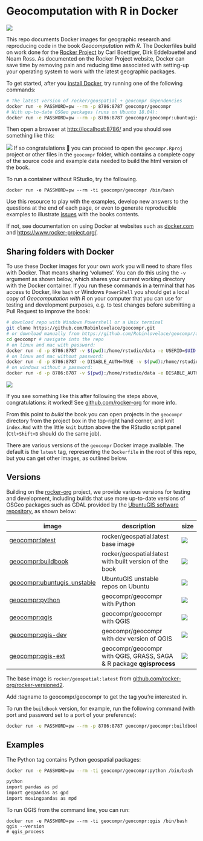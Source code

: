 
<!-- README.md is generated from README.Rmd. Please edit that file -->

# Geocomputation with R in Docker

<!-- badges: start -->

[![](https://img.shields.io/docker/pulls/geocompr/geocompr.svg)](https://hub.docker.com/r/geocompr/geocompr:)
<!-- badges: end -->

This repo documents Docker images for geographic research and
reproducing code in the book *Geocomputation with R*. The Dockerfiles
build on work done for the [Rocker
Project](https://www.rocker-project.org/) by Carl Boettiger, Dirk
Eddelbuettel and Noam Ross. As documented on the Rocker Project website,
Docker can save time by removing pain and reducing time associated with
setting-up your operating system to work with the latest geographic
packages.

To get started, after you [install
Docker](https://docs.docker.com/get-docker/), try running one of the
following commands:

``` bash
# The latest version of rocker/geospatial + geocompr dependencies
docker run -e PASSWORD=pw --rm -p 8786:8787 geocompr/geocompr
# With up-to-date OSGeo packages (runs on Ubuntu 18.04):
docker run -e PASSWORD=pw --rm -p 8786:8787 geocompr/geocompr:ubuntugis-unstable
```

Then open a browser at <http://localhost:8786/> and you should see
something like this:

![](https://user-images.githubusercontent.com/1825120/79639334-33eb9f00-8183-11ea-8358-588fe17afe25.png)
If so congratulations 🎉 you can proceed to open the `geocompr.Rproj`
project or other files in the `geocompr` folder, which contains a
complete copy of the source code and example data needed to build the
html version of the book.

To run a container without RStudio, try the following.

    docker run -e PASSWORD=pw --rm -ti geocompr/geocompr /bin/bash

Use this resource to play with the examples, develop new answers to the
questions at the end of each page, or even to generate reproducible
examples to illustrate
[issues](https://github.com/Robinlovelace/geocompr/issues) with the
books contents.

If not, see documentation on using Docker at websites such as
[docker.com](https://docs.docker.com/get-started/) and
<https://www.rocker-project.org/>.

## Sharing folders with Docker

To use these Docker images for your own work you will need to share
files with Docker. That means sharing ‘volumes’. You can do this using
the `-v` argument as shown below, which shares your current working
directory with the Docker container. If you run these commands in a
terminal that has access to Docker, like `bash` or Windows `PowerShell`
you should get a local copy of *Geocomputation with R* on your computer
that you can use for testing and development purposes, e.g. to test
changes before submitting a Pull Request to improve the book:

``` bash
# download repo with Windows Powershell or a Unix terminal
git clone https://github.com/Robinlovelace/geocompr.git 
# or download manually from https://github.com/Robinlovelace/geocompr/archive/master.zip
cd geocompr # navigate into the repo
# on linux and mac with password:
docker run -d -p 8786:8787 -v $(pwd):/home/rstudio/data -e USERID=$UID -e PASSWORD=pw geocompr/geocompr
# on linux and mac without password:
docker run -d -p 8786:8787 -e DISABLE_AUTH=TRUE -v $(pwd):/home/rstudio/geocompr  geocompr/geocompr
# on windows without a password:
docker run -d -p 8786:8787 -v ${pwd}:/home/rstudio/data -e DISABLE_AUTH=TRUE robinlovelace/geocompr
```

![](https://user-images.githubusercontent.com/1825120/39538109-9b50e7ac-4e33-11e8-93b3-e00e95a79294.png)

If you see something like this after following the steps above,
congratulations: it worked! See
[github.com/rocker-org](https://github.com/rocker-org/rocker/wiki/Using-the-RStudio-image#running-rstudio-server)
for more info.

From this point to *build* the book you can open projects in the
`geocompr` directory from the project box in the top-right hand corner,
and knit `index.Rmd` with the little `knit` button above the the RStudio
script panel (`Ctl+Shift+B` should do the same job).

There are various versions of the `geocompr` Docker image available. The
default is the `latest` tag, representing the `Dockerfile` in the root
of this repo, but you can get other images, as outlined below.

## Versions

Building on the
[rocker-org](https://github.com/rocker-org/rocker-versioned/blob/master/README.md)
project, we provide various versions for testing and development,
including builds that use more up-to-date versions of OSGeo packages
such as GDAL provided by the [UbuntuGIS software
repository](https://wiki.ubuntu.com/UbuntuGIS), as shown below:

| image                                                                      | description                                                          | size                                                                               |
|----------------------------------------------------------------------------|----------------------------------------------------------------------|------------------------------------------------------------------------------------|
| [geocompr:latest](https://hub.docker.com/r/geocompr/geocompr)              | rocker/geospatial:latest base image                                  | ![](https://img.shields.io/docker/image-size/geocompr/geocompr/latest)             |
| [geocompr:buildbook](https://hub.docker.com/r/geocompr/geocompr)           | rocker/geospatial:latest with built version of the book              | ![](https://img.shields.io/docker/image-size/geocompr/geocompr/buildbook)          |
| [geocompr:ubuntugis\_unstable](https://hub.docker.com/r/geocompr/geocompr) | UbuntuGIS unstable repos on Ubuntu                                   | ![](https://img.shields.io/docker/image-size/geocompr/geocompr/ubuntugis_unstable) |
| [geocompr:python](https://hub.docker.com/r/geocompr/geocompr)              | geocompr/geocompr with Python                                        | ![](https://img.shields.io/docker/image-size/geocompr/geocompr/python)             |
| [geocompr:qgis](https://hub.docker.com/r/geocompr/geocompr)                | geocompr/geocompr with QGIS                                          | ![](https://img.shields.io/docker/image-size/geocompr/geocompr/qgis)               |
| [geocompr:qgis-dev](https://hub.docker.com/r/geocompr/geocompr)            | geocompr/geocompr with dev version of QGIS                           | ![](https://img.shields.io/docker/image-size/geocompr/geocompr/qgis-dev)           |
| [geocompr:qgis-ext](https://hub.docker.com/r/geocompr/geocompr)            | geocompr/geocompr with QGIS, GRASS, SAGA & R package **qgisprocess** | ![](https://img.shields.io/docker/image-size/geocompr/geocompr/qgis-ext)           |

<!-- [geocompr:rstudio_devel](https://hub.docker.com/r/geocompr/geocompr)            |  UbuntuGIS Unstable repos and R devel  | ![](https://img.shields.io/docker/image-size/geocompr/geocompr/rstudio_devel) -->

The base image is `rocker/geospatial:latest` from
[github.com/rocker-org/rocker-versioned2](https://github.com/rocker-org/rocker-versioned2).

Add :tagname to geocompr/geocompr to get the tag you’re interested in.

To run the `buildbook` version, for example, run the following command
(with port and password set to a port of your preference):

``` bash
docker run -e PASSWORD=pw --rm -p 8786:8787 geocompr/geocompr:buildbook
```

## Examples

The Python tag contains Python geospatial packages:

``` bash
docker run -e PASSWORD=pw --rm -ti geocompr/geocompr:python /bin/bash

python
import pandas as pd
import geopandas as gpd
import movingpandas as mpd
```

To run QGIS from the command line, you can run:

    docker run -e PASSWORD=pw --rm -ti geocompr/geocompr:qgis /bin/bash
    qgis --version
    # qgis_process

<!-- README last updated 2020-12-19 14:02:43 -->
<!-- To build on different system configurations we provide tags that correspond to the following categories: -->
<!-- `baseimage-ubuntugis-setup-rpackages-buildbook` -->
<!-- ```{r} -->
<!-- baseimage = c( -->
<!--   base = "base" -->
<!-- ) -->
<!-- ``` -->
<!-- Ubuntugis options include using the `ubuntugis-unstable` and `ubuntugis-stable` repos. -->
<!-- ```{r} -->
<!-- ubuntugis = c( -->
<!--   no_ubuntugis = "default_repos", -->
<!--   ubuntugis_unstable = "ubuntugis_unstable", -->
<!--   ubuntugis_stable = "ubuntugis_stable" -->
<!-- ) -->
<!-- ``` -->
<!-- Setup options can include RStudio settings (yet to be added). -->
<!-- R package options relate to which R packages are installed on the image (yet to be added). -->
<!-- Buildbook options report whether or not the book is built: -->
<!-- ```{r} -->
<!-- buildbook = c( -->
<!--   no = "", -->
<!--   yes = "buildbook" -->
<!-- ) -->
<!-- ``` -->
<!-- We will create a 'build matrix' covering all combinations of these options (excluding the base image for now): -->
<!-- ```{r} -->
<!-- g = expand.grid(ubuntugis, buildbook, stringsAsFactors = FALSE) -->
<!-- g -->
<!-- ``` -->
<!-- These can be converted into tags as follows: -->
<!-- ```{r} -->
<!-- tag_df = tidyr::unite(g, tag) -->
<!-- tags = gsub(pattern = "__|^_|_$", replacement = "", tag_df$tag) -->
<!-- tags -->
<!-- ``` -->
<!-- We could write code to auto-generate Dockerfiles, as demonstrated in [rocker-org/rocker-versioned2](https://github.com/rocker-org/rocker-versioned2). -->
<!-- For now, to start the project going, we will manually edit the files, which can be created as follows: -->
<!-- ```{r, eval=FALSE} -->
<!-- new_dockerfiles = paste0("dockerfiles/Dockerfile_", tags) -->
<!-- new_dockerfiles -->
<!-- lapply(new_dockerfiles, file.copy, from = "rocker-ubuntugis-bookbuild/Dockerfile", TRUE) -->
<!-- ``` -->
<!-- Edit these files as appropriate: -->
<!-- ```{r, eval=FALSE} -->
<!-- file.edit("dockerfiles/Dockerfile_ubuntugis_unstable") -->
<!-- ``` -->
<!-- Create a folder for each Dockerfile: -->
<!-- ```{r, eval=FALSE} -->
<!-- lapply(tags, dir.create) -->
<!-- lapply(tags, function(x) { -->
<!--   file.copy( -->
<!--     from = paste0("dockerfiles/Dockerfile_", x), -->
<!--     , to = paste0(x, "/Dockerfile"), -->
<!--     overwrite = TRUE) -->
<!-- }) -->
<!-- ``` -->
<!-- Build Docker files in this repo with the following command -->
<!-- ```bash -->
<!-- docker build ubuntugis_unstable -->
<!-- ``` -->
